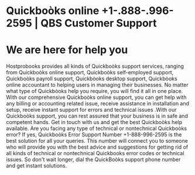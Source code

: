 # Quickboòks online +1-.888-.996-2595 | QBS Customer Support
# We are here for help you

Hostprobooks provides all kinds of Quickboòks support services, ranging from Quickboòks online support, Quickboòks self-employed support, Quickboòks payroll support, Quickbòoks desktop support, Quickbòoks online accountant to helping users in managing their businesses. No matter what type of Quickbòoks help you require, you will find it all in one place. With our comprehensive Quickboòks online support, you can get help with any billing or accounting related issue, receive assistance in installation and setup, receive instant support for errors and technical issues .With our Quickboòks support, you can rest assured that your business is in safe and competent hands. Get in touch with us and get the best Quickboòks help available.
Are you facing any type of technical or nontechnical Quickboòks error? If yes, Quickboòks Error Support Number +1-888-996-2595 is the best solution for all your queries. This number will connect you to someone who will provide you with the best advice and suggestions for getting rid of all kinds of technical or nontechnical Quickbooks error codes or technical issues. So don't wait longer, dial the QuickBoòks support phone number and get instant solutions.








